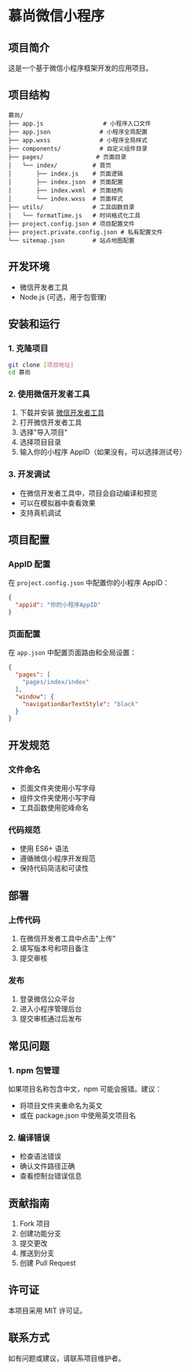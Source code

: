 # 慕尚微信小程序

## 项目简介

这是一个基于微信小程序框架开发的应用项目。

## 项目结构

```
慕尚/
├── app.js                 # 小程序入口文件
├── app.json              # 小程序全局配置
├── app.wxss              # 小程序全局样式
├── components/           # 自定义组件目录
├── pages/               # 页面目录
│   └── index/          # 首页
│       ├── index.js    # 页面逻辑
│       ├── index.json  # 页面配置
│       ├── index.wxml  # 页面结构
│       └── index.wxss  # 页面样式
├── utils/              # 工具函数目录
│   └── formatTime.js   # 时间格式化工具
├── project.config.json # 项目配置文件
├── project.private.config.json # 私有配置文件
└── sitemap.json        # 站点地图配置
```

## 开发环境

- 微信开发者工具
- Node.js (可选，用于包管理)

## 安装和运行

### 1. 克隆项目
```bash
git clone [项目地址]
cd 慕尚
```

### 2. 使用微信开发者工具
1. 下载并安装 [微信开发者工具](https://developers.weixin.qq.com/miniprogram/dev/devtools/download.html)
2. 打开微信开发者工具
3. 选择"导入项目"
4. 选择项目目录
5. 输入你的小程序 AppID（如果没有，可以选择测试号）

### 3. 开发调试
- 在微信开发者工具中，项目会自动编译和预览
- 可以在模拟器中查看效果
- 支持真机调试

## 项目配置

### AppID 配置
在 `project.config.json` 中配置你的小程序 AppID：
```json
{
  "appid": "你的小程序AppID"
}
```

### 页面配置
在 `app.json` 中配置页面路由和全局设置：
```json
{
  "pages": [
    "pages/index/index"
  ],
  "window": {
    "navigationBarTextStyle": "black"
  }
}
```

## 开发规范

### 文件命名
- 页面文件夹使用小写字母
- 组件文件夹使用小写字母
- 工具函数使用驼峰命名

### 代码规范
- 使用 ES6+ 语法
- 遵循微信小程序开发规范
- 保持代码简洁和可读性

## 部署

### 上传代码
1. 在微信开发者工具中点击"上传"
2. 填写版本号和项目备注
3. 提交审核

### 发布
1. 登录微信公众平台
2. 进入小程序管理后台
3. 提交审核通过后发布

## 常见问题

### 1. npm 包管理
如果项目名称包含中文，npm 可能会报错。建议：
- 将项目文件夹重命名为英文
- 或在 package.json 中使用英文项目名

### 2. 编译错误
- 检查语法错误
- 确认文件路径正确
- 查看控制台错误信息

## 贡献指南

1. Fork 项目
2. 创建功能分支
3. 提交更改
4. 推送到分支
5. 创建 Pull Request

## 许可证

本项目采用 MIT 许可证。

## 联系方式

如有问题或建议，请联系项目维护者。 
